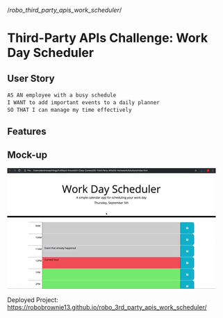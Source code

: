 /*robo_third_party_apis_work_scheduler*/

# Third-Party APIs Challenge: Work Day Scheduler

## User Story

```md
AS AN employee with a busy schedule
I WANT to add important events to a daily planner
SO THAT I can manage my time effectively
```

## Features


## Mock-up
<img src="./Assets/05-third-party-apis-homework-demo.gif">

<br>

Deployed Project: https://robobrownie13.github.io/robo_3rd_party_apis_work_scheduler/
